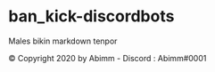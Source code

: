 # ban_kick-discordbots


Males bikin markdown tenpor 



© Copyright 2020 by Abimm - Discord : Abimm#0001

